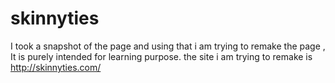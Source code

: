 # skinnyties
I took a snapshot of the page and using that i am trying to remake the page , It is purely intended for learning purpose. the site  i am trying to remake is http://skinnyties.com/
